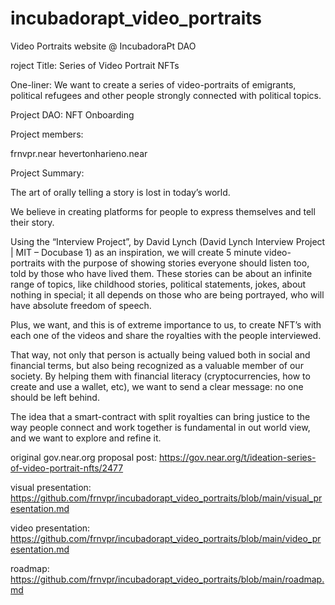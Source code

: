 # incubadorapt_video_portraits
Video Portraits website @ IncubadoraPt DAO

roject Title: Series of Video Portrait NFTs

One-liner: We want to create a series of video-portraits of emigrants, political refugees and other people strongly connected with political topics.

Project DAO: NFT Onboarding

Project members:

frnvpr.near
hevertonharieno.near

Project Summary:

The art of orally telling a story is lost in today’s world.

We believe in creating platforms for people to express themselves and tell their story.

Using the “Interview Project”, by David Lynch (David Lynch Interview Project | MIT – Docubase 1) as an inspiration, we will create 5 minute video-portraits with the purpose of showing stories everyone should listen too, told by those who have lived them. These stories can be about an infinite range of topics, like childhood stories, political statements, jokes, about nothing in special; it all depends on those who are being portrayed, who will have absolute freedom of speech.

Plus, we want, and this is of extreme importance to us, to create NFT’s with each one of the videos and share the royalties with the people interviewed.

That way, not only that person is actually being valued both in social and financial terms, but also being recognized as a valuable member of our society. By helping them with financial literacy (cryptocurrencies, how to create and use a wallet, etc), we want to send a clear message: no one should be left behind.

The idea that a smart-contract with split royalties can bring justice to the way people connect and work together is fundamental in out world view, and we want to explore and refine it.




original gov.near.org proposal post: https://gov.near.org/t/ideation-series-of-video-portrait-nfts/2477

visual presentation: https://github.com/frnvpr/incubadorapt_video_portraits/blob/main/visual_presentation.md

video presentation: https://github.com/frnvpr/incubadorapt_video_portraits/blob/main/video_presentation.md

roadmap: https://github.com/frnvpr/incubadorapt_video_portraits/blob/main/roadmap.md
